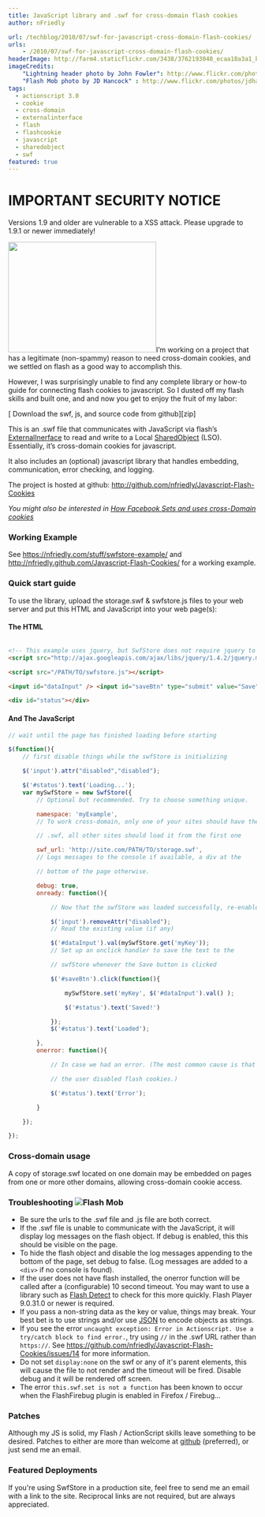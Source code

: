 ```yaml
---
title: JavaScript library and .swf for cross-domain flash cookies
author: nFriedly

url: /techblog/2010/07/swf-for-javascript-cross-domain-flash-cookies/
urls:
    - /2010/07/swf-for-javascript-cross-domain-flash-cookies/
headerImage: http://farm4.staticflickr.com/3438/3762193048_ecaa18a3a1_b.jpg
imageCredits:
	"Lightning header photo by John Fowler": http://www.flickr.com/photos/snowpeak/3762193048/
	"Flash Mob photo by JD Hancock" : http://www.flickr.com/photos/jdhancock/4317168441/
tags:
  - actionscript 3.0
  - cookie
  - cross-domain
  - externalinterface
  - flash
  - flashcookie
  - javascript
  - sharedobject
  - swf
featured: true
---
```


<div class="alert alert-danger"><h1>IMPORTANT SECURITY NOTICE</h1><p>Versions 1.9 and older are vulnerable to a XSS attack. Please upgrade to 1.9.1 or newer immediately!</p></div>

<img class="right" title="325990_chocolate_chip_cookies_2" src="http://nfriedly.com/techblog/wp-content/uploads/2010/07/325990_chocolate_chip_cookies_2.jpg" alt="" width="300" height="224" />I&#8217;m working on a project that has a legitimate (non-spammy) reason to need cross-domain cookies, and we settled on flash as a good way to accomplish this.
  
However, I was surprisingly unable to find any complete library or how-to guide for connecting flash cookies to javascript. So I dusted off my flash skills and built one, and and now you get to enjoy the fruit of my labor:

<!--more-->

<div class="well well-large">[<i class="icon-download"></i> Download the swf, js, and source code from github][zip]</div>

This is an .swf file that communicates with JavaScript via flash&#8217;s <a href="http://www.adobe.com/livedocs/flash/9.0/ActionScriptLangRefV3/flash/external/ExternalInterface.html">ExternalInerface</a> to read and write to a Local <a href="http://www.adobe.com/livedocs/flash/9.0/ActionScriptLangRefV3/flash/net/SharedObject.html">SharedObject</a> (LSO). Essentially, it&#8217;s cross-domain cookies for javascript.

It also includes an (optional) javascript library that handles embedding, communication, error checking, and logging.

The project is hosted at github: http://github.com/nfriedly/Javascript-Flash-Cookies

<div class="well"><em>You might also be interested in <a href="http://nfriedly.com/techblog/2010/08/how-facebook-sets-and-uses-cross-domain-cookies/">How Facebook Sets and uses cross-Domain cookies</a></em></div>

### Working Example

See <a href="http://nfriedly.com/stuff/swfstore-example/">https://nfriedly.com/stuff/swfstore-example/</a> and <a href="http://nfriedly.github.com/Javascript-Flash-Cookies/">http://nfriedly.github.com/Javascript-Flash-Cookies/</a> for a working example.

### Quick start guide

To use the library, upload the storage.swf & swfstore.js files to your web server and put this HTML and JavaScript into your web page(s):

#### The HTML

    
``` html

<!-- This example uses jquery, but SwfStore does not require jquery to work. -->
<script src="http://ajax.googleapis.com/ajax/libs/jquery/1.4.2/jquery.min.js"></script>

<script src="/PATH/TO/swfstore.js"></script>

<input id="dataInput" /> <input id="saveBtn" type="submit" value="Save" />

<div id="status"></div>

```
    
#### And The JavaScript
    
``` js
// wait until the page has finished loading before starting

$(function(){
	// first disable things while the swfStore is initializing

	$('input').attr("disabled","disabled");

	$('#status').text('Loading...');
	var mySwfStore = new SwfStore({
		// Optional but recommended. Try to choose something unique.

		namespace: 'myExample', 
		// To work cross-domain, only one of your sites should have the

		// .swf, all other sites should load it from the first one

		swf_url: 'http://site.com/PATH/TO/storage.swf', 
		// Logs messages to the console if available, a div at the

		// bottom of the page otherwise. 

		debug: true,
		onready: function(){

			// Now that the swfStore was loaded successfully, re-enable

			$('input').removeAttr("disabled");
			// Read the existing value (if any)

			$('#dataInput').val(mySwfStore.get('myKey'));
			// Set up an onclick handler to save the text to the 

			// swfStore whenever the Save button is clicked

			$('#saveBtn').click(function(){

				mySwfStore.set('myKey', $('#dataInput').val() );

				$('#status').text('Saved!')

			});
			$('#status').text('Loaded');

		},
		onerror: function(){

			// In case we had an error. (The most common cause is that 

			// the user disabled flash cookies.)

			$('#status').text('Error');

		}

	});

});

```
    
### Cross-domain usage

A copy of storage.swf located on one domain may be embedded on pages from one or more other domains, allowing cross-domain cookie access.

### Troubleshooting <img src="http://farm3.staticflickr.com/2705/4317168441_0c4652aaf6_n.jpg" class="right" alt="Flash Mob">

* Be sure the <span class="highlight">urls</span> to the .swf file and .js file are both correct.
* If the .swf file is unable to communicate with the JavaScript, it will <span  class="highlight">display log messages on the flash object</span>. If debug is enabled, this this should be visible on the page.
* To <span class="highlight">hide the flash object</span> and disable the <span class="highlight">log messages appending to the bottom of the page</span>, set debug to false</span>. (Log messages are added to a `<div>` if no console is found).
* If the user does not have flash installed, the onerror function will be called after a (configurable) 10 second timeout. You may want to use a library such as <a href="http://www.featureblend.com/javascript-flash-detection-library.html">Flash Detect</a> to check for this more quickly. <span  class="highlight">Flash Player 9.0.31.0</span> or newer is required.
* If you pass a <span class="highlight">non-string data</span> as the key or value, things may break. Your best bet is to use strings and/or use <a href="http://json.org">JSON</a> to encode objects as strings.
* If you see the error `uncaught exception: Error in Actionscript. Use a try/catch block to find error.`, try using `//` in the .swf URL rather than `https://`. See <a href="https://github.com/nfriedly/Javascript-Flash-Cookies/issues/14">https://github.com/nfriedly/Javascript-Flash-Cookies/issues/14</a> for more information.
* Do not set `display:none` on the swf or any of it's parent elements, this will cause the file to not render and the timeout will be fired. Disable debug and it will be rendered off screen.
* The error `this.swf.set is not a function` has been known to occur when the FlashFirebug plugin is enabled in Firefox / Firebug...
	
### Patches
	

Although my JS is solid, my Flash / ActionScript skills leave something to be desired. Patches to either are more than welcome at <a href="http://github.com/nfriedly/Javascript-Flash-Cookies">github</a> (preferred), or just send me an email.

	
### Featured Deployments

If you're using SwfStore in a production site, feel free to send me an email with a link to the site.  Reciprocal links are not required, but are always appreciated.
	  

[zip]: http://github.com/nfriedly/Javascript-Flash-Cookies/zipball/master
